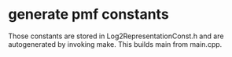 # generate pmf constants

Those constants are stored in Log2RepresentationConst.h and are autogenerated
by invoking make. This builds main from main.cpp.
